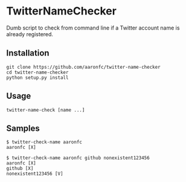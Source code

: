 TwitterNameChecker
==================
Dumb script to check from command line if a Twitter account name is already registered.

Installation
------------
```
git clone https://github.com/aaronfc/twitter-name-checker
cd twitter-name-checker
python setup.py install
```

Usage
-----
```
twitter-name-check [name ...]
```

Samples
-------
```
$ twitter-check-name aaronfc
aaronfc [X]
```
```
$ twitter-check-name aaronfc github nonexistent123456
aaronfc [X]
github [X]
nonexistent123456 [V]
```

